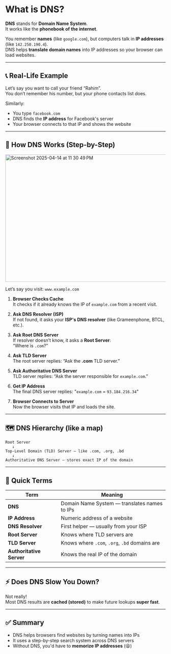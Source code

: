 # What is DNS?

**DNS** stands for **Domain Name System**.  
It works like the **phonebook of the internet**.

You remember **names** (like `google.com`), but computers talk in **IP addresses** (like `142.250.190.4`).  
DNS helps **translate domain names** into IP addresses so your browser can load websites.

---

## 📞 Real-Life Example

Let’s say you want to call your friend “Rahim”.  
You don’t remember his number, but your phone contacts list does.

Similarly:
- You type `facebook.com`
- DNS finds the **IP address** for Facebook's server
- Your browser connects to that IP and shows the website

---

## 🔄 How DNS Works (Step-by-Step)

<img width="850" height="400" alt="Screenshot 2025-04-14 at 11 30 49 PM" src="https://github.com/user-attachments/assets/75c24cfa-9c59-400c-8cba-24eafea9a1c1" />


Let’s say you visit: `www.example.com`

1. **Browser Checks Cache**  
   It checks if it already knows the IP of `example.com` from a recent visit.

2. **Ask DNS Resolver (ISP)**  
   If not found, it asks your **ISP's DNS resolver** (like Grameenphone, BTCL, etc.).

3. **Ask Root DNS Server**  
   If resolver doesn’t know, it asks a **Root Server**:  
   “Where is `.com`?”

4. **Ask TLD Server**  
   The root server replies: “Ask the **.com** TLD server.”

5. **Ask Authoritative DNS Server**  
   TLD server replies: “Ask the server responsible for `example.com`.”

6. **Get IP Address**  
   The final DNS server replies: "`example.com` = `93.184.216.34`"

7. **Browser Connects to Server**  
   Now the browser visits that IP and loads the site.

---

## 🗺️ DNS Hierarchy (like a map)

```plaintext
Root Server
   ↓
Top-Level Domain (TLD) Server — like .com, .org, .bd
   ↓
Authoritative DNS Server — stores exact IP of the domain
```

---

## 🧠 Quick Terms

| Term                 | Meaning |
|----------------------|---------|
| **DNS**              | Domain Name System — translates names to IPs |
| **IP Address**       | Numeric address of a website |
| **DNS Resolver**     | First helper — usually from your ISP |
| **Root Server**      | Knows where TLD servers are |
| **TLD Server**       | Knows where `.com`, `.org`, `.bd` domains are |
| **Authoritative Server** | Knows the real IP of the domain |

---

## ⚡ Does DNS Slow You Down?

Not really!  
Most DNS results are **cached (stored)** to make future lookups **super fast**.

---

## ✅ Summary

- DNS helps browsers find websites by turning names into IPs
- It uses a step-by-step search system across DNS servers
- Without DNS, you'd have to **memorize IP addresses** (😫)

```
